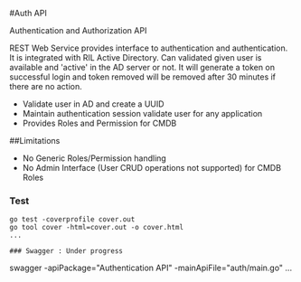 
#Auth API

Authentication and Authorization API 

REST Web Service provides interface to authentication and authentication. It is integrated with RIL Active Directory. Can validated given user is available and 'active' in the AD server or not. It will generate a token on successful login and token removed will be removed after 30 minutes  if there are no action.

 * Validate user in AD and create a UUID  
 * Maintain authentication session validate user for any application
 * Provides Roles and Permission for CMDB

##Limitations
 * No Generic Roles/Permission handling
 * No Admin Interface (User CRUD operations not supported) for CMDB Roles

### Test
```
go test -coverprofile cover.out 
go tool cover -html=cover.out -o cover.html
...

### Swagger : Under progress 
```
swagger -apiPackage="Authentication API" -mainApiFile="auth/main.go"
...